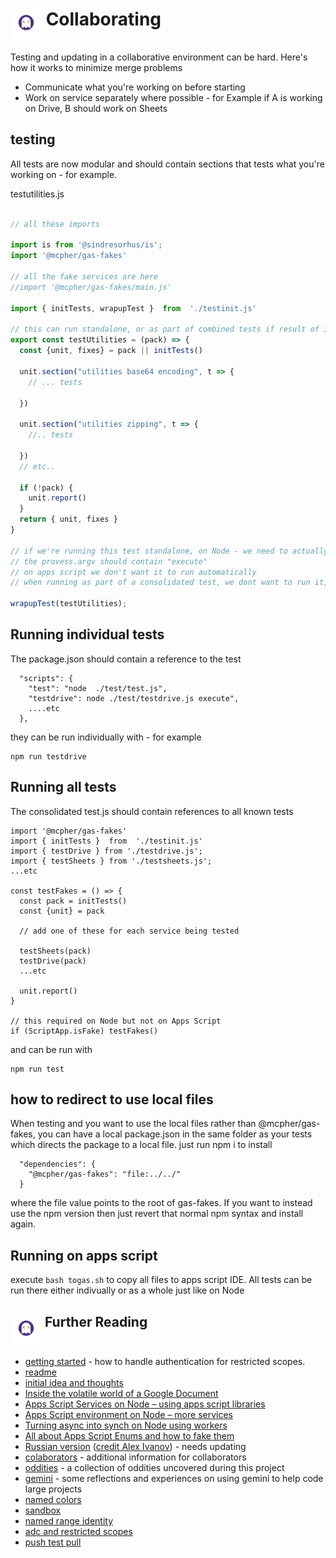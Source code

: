 # <img src="./logo.png" alt="gas-fakes logo" width="50" align="top">  Collaborating

Testing and updating in a collaborative environment can be hard. Here's how it works to minimize merge problems
- Communicate what you're working on before starting
- Work on service separately where possible - for Example if A is working on Drive, B should work on Sheets

## testing

All tests are now modular and should contain sections that tests what you're working on - for example.

testutilities.js

````js

// all these imports 

import is from '@sindresorhus/is';
import '@mcpher/gas-fakes'

// all the fake services are here
//import '@mcpher/gas-fakes/main.js'

import { initTests, wrapupTest }  from  './testinit.js'

// this can run standalone, or as part of combined tests if result of inittests is passed over
export const testUtilities = (pack) => {
  const {unit, fixes} = pack || initTests()

  unit.section("utilities base64 encoding", t => {
    // ... tests

  })

  unit.section("utilities zipping", t => {
    //.. tests
    
  })
  // etc..

  if (!pack) {
    unit.report()
  }
  return { unit, fixes }
}

// if we're running this test standalone, on Node - we need to actually kick it off
// the provess.argv should contain "execute" 
// on apps script we don't want it to run automatically
// when running as part of a consolidated test, we dont want to run it, as the caller will do that

wrapupTest(testUtilities);

````

## Running individual tests
The package.json should contain a reference to the test
````
  "scripts": {
    "test": "node  ./test/test.js",
    "testdrive": node ./test/testdrive.js execute",
    ....etc
  },
````
they can be run individually with - for example
````
npm run testdrive
````
## Running all tests
The consolidated test.js should contain references to all known tests
````
import '@mcpher/gas-fakes'
import { initTests }  from  './testinit.js'
import { testDrive } from './testdrive.js';
import { testSheets } from './testsheets.js';
...etc

const testFakes = () => {
  const pack = initTests()
  const {unit} = pack

  // add one of these for each service being tested
  
  testSheets(pack)
  testDrive(pack)
  ...etc
  
  unit.report()
}

// this required on Node but not on Apps Script
if (ScriptApp.isFake) testFakes()

````
and can be run with
````
npm run test
````

## how to redirect to use local files

When testing and you want to use the local files rather than @mcpher/gas-fakes, you can have a local package.json in the same folder as your tests which directs the package to a local file. just run npm i to install
````
  "dependencies": {
    "@mcpher/gas-fakes": "file:../../"
  }
````
where the file value points to the root of gas-fakes. If you want to instead use the npm version then just revert that normal npm syntax and install again. 



## Running on apps script

execute `bash togas.sh` to copy all files to apps script IDE. All tests can be run there either indivually or as a whole just like on Node

## <img src="./logo.png" alt="gas-fakes logo" width="50" align="top">  Further Reading

- [getting started](GETTING_STARTED.md) - how to handle authentication for restricted scopes.
- [readme](README.md)
- [initial idea and thoughts](https://ramblings.mcpher.com/a-proof-of-concept-implementation-of-apps-script-environment-on-node/)
- [Inside the volatile world of a Google Document](https://ramblings.mcpher.com/inside-the-volatile-world-of-a-google-document/)
- [Apps Script Services on Node – using apps script libraries](https://ramblings.mcpher.com/apps-script-services-on-node-using-apps-script-libraries/)
- [Apps Script environment on Node – more services](https://ramblings.mcpher.com/apps-script-environment-on-node-more-services/)
- [Turning async into synch on Node using workers](https://ramblings.mcpher.com/turning-async-into-synch-on-node-using-workers/)
- [All about Apps Script Enums and how to fake them](https://ramblings.mcpher.com/all-about-apps-script-enums-and-how-to-fake-them/)
- [Russian version](README.RU.md) ([credit Alex Ivanov](https://github.com/oshliaer)) - needs updating
- [colaborators](collaborators.md) - additional information for collaborators
- [oddities](oddities.md) - a collection of oddities uncovered during this project
- [gemini](gemini.md) - some reflections and experiences on using gemini to help code large projects
- [named colors](named-colors.md)
- [sandbox](sandbox.md)
- [named range identity](named-range-identity.md)
- [adc and restricted scopes](https://ramblings.mcpher.com/how-to-allow-access-to-sensitive-scopes-with-application-default-credentials/)
- [push test pull](pull-test-push.md)
